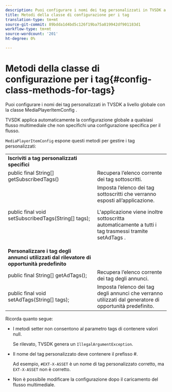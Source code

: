 ```yaml
---
description: Puoi configurare i nomi dei tag personalizzati in TVSDK a livello globale con la classe MediaPlayerItemConfig .
title: Metodi della classe di configurazione per i tag
translation-type: tm+mt
source-git-commit: 89bdda1d4bd5c126f19ba75a819942df901183d1
workflow-type: tm+mt
source-wordcount: '201'
ht-degree: 0%

---
```



# Metodi della classe di configurazione per i tag{#config-class-methods-for-tags}

Puoi configurare i nomi dei tag personalizzati in TVSDK a livello globale con la classe MediaPlayerItemConfig .

TVSDK applica automaticamente la configurazione globale a qualsiasi flusso multimediale che non specifichi una configurazione specifica per il flusso.

`MediaPlayerItemConfig` espone questi metodi per gestire i tag personalizzati:

<table id="table_B37A6C75270D47BC99258F2884AD6905"> 
 <tbody> 
  <tr> 
   <td colname="col1"> <b>Iscriviti a tag personalizzati specifici</b> </td> 
   <td colname="col2"> </td> 
  </tr> 
  <tr> 
   <td colname="col1"> <span class="codeph"> public final String[] getSubscribedTags()  </span> </td> 
   <td colname="col2"> Recupera l’elenco corrente dei tag sottoscritti. </td> 
  </tr> 
  <tr> 
   <td colname="col1"> <span class="codeph"> public final void setSubscribedTags(String[] tags);  </span> </td> 
   <td colname="col2"> Imposta l’elenco dei tag sottoscritti che verranno esposti all’applicazione. <p>L'applicazione viene inoltre sottoscritta automaticamente a tutti i tag trasmessi tramite <span class="codeph"> setAdTags </span>. </p> </td> 
  </tr> 
  <tr> 
   <td colname="col1"> <b>Personalizzare i tag degli annunci utilizzati dal rilevatore di opportunità predefinito</b> </td> 
   <td colname="col2"> </td> 
  </tr> 
  <tr> 
   <td colname="col1"> <span class="codeph"> public final String[] getAdTags();  </span> </td> 
   <td colname="col2"> Recupera l’elenco corrente dei tag degli annunci. </td> 
  </tr> 
  <tr> 
   <td colname="col1"> <span class="codeph"> public final void setAdTags(String[] tags);  </span> </td> 
   <td colname="col2"> Imposta l’elenco dei tag degli annunci che verranno utilizzati dal generatore di opportunità predefinito. </td> 
  </tr> 
 </tbody> 
</table>

Ricorda quanto segue:

* I metodi setter non consentono al parametro tags di contenere valori null.

   Se rilevato, TVSDK genera un `IllegalArgumentException`.
* Il nome del tag personalizzato deve contenere il prefisso #.

   Ad esempio, `#EXT-X-ASSET` è un nome di tag personalizzato corretto, ma `EXT-X-ASSET` non è corretto.
* Non è possibile modificare la configurazione dopo il caricamento del flusso multimediale.

